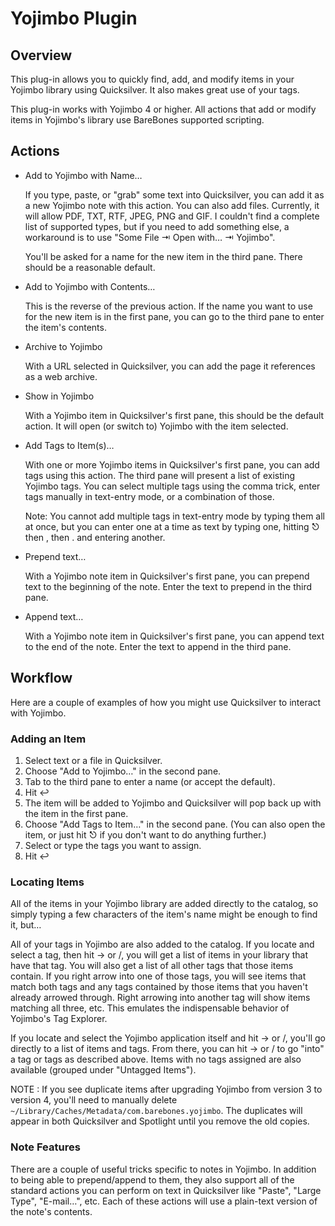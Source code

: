# Yojimbo Plugin #

## Overview ##

This plug-in allows you to quickly find, add, and modify items in your Yojimbo library using Quicksilver. It also makes great use of your tags.

This plug-in works with Yojimbo 4 or higher. All actions that add or modify items in Yojimbo's library use BareBones supported scripting.

## Actions ##

* Add to Yojimbo with Name…
  
  If you type, paste, or "grab" some text into Quicksilver, you can add it as a new Yojimbo note with this action. You can also add files. Currently, it will allow PDF, TXT, RTF, JPEG, PNG and GIF. I couldn't find a complete list of supported types, but if you need to add something else, a workaround is to use "Some File ⇥ Open with… ⇥ Yojimbo".
  
  You'll be asked for a name for the new item in the third pane. There should be a reasonable default.

* Add to Yojimbo with Contents…
  
  This is the reverse of the previous action. If the name you want to use for the new item is in the first pane, you can go to the third pane to enter the item's contents.

* Archive to Yojimbo
  
  With a URL selected in Quicksilver, you can add the page it references as a web archive.

* Show in Yojimbo
  
  With a Yojimbo item in Quicksilver's first pane, this should be the default action. It will open (or switch to) Yojimbo with the item selected.

* Add Tags to Item(s)…
  
  With one or more Yojimbo items in Quicksilver's first pane, you can add tags using this action. The third pane will present a list of existing Yojimbo tags. You can select multiple tags using the comma trick, enter tags manually in text-entry mode, or a combination of those.
  
  Note: You cannot add multiple tags in text-entry mode by typing them all at once, but you can enter one at a time as text by typing one, hitting ⎋ then , then . and entering another.

* Prepend text…
  
  With a Yojimbo note item in Quicksilver's first pane, you can prepend text to the beginning of the note. Enter the text to prepend in the third pane.

* Append text…
  
  With a Yojimbo note item in Quicksilver's first pane, you can append text to the end of the note. Enter the text to append in the third pane.

## Workflow ##

Here are a couple of examples of how you might use Quicksilver to interact with Yojimbo.

### Adding an Item ###

  1. Select text or a file in Quicksilver.
  2. Choose "Add to Yojimbo…" in the second pane.
  3. Tab to the third pane to enter a name (or accept the default).
  4. Hit ↩
  5. The item will be added to Yojimbo and Quicksilver will pop back up with the item in the first pane.
  6. Choose "Add Tags to Item…" in the second pane. (You can also open the item, or just hit ⎋ if you don't want to do anything further.)
  7. Select or type the tags you want to assign.
  8. Hit ↩

### Locating Items ###

All of the items in your Yojimbo library are added directly to the catalog, so simply typing a few characters of the item's name might be enough to find it, but…

All of your tags in Yojimbo are also added to the catalog. If you locate and select a tag, then hit → or /, you will get a list of items in your library that have that tag. You will also get a list of all other tags that those items contain. If you right arrow into one of those tags, you will see items that match both tags and any tags contained by those items that you haven't already arrowed through. Right arrowing into another tag will show items matching all three, etc. This emulates the indispensable behavior of Yojimbo's Tag Explorer.

If you locate and select the Yojimbo application itself and hit → or /, you'll go directly to a list of items and tags. From there, you can hit → or / to go "into" a tag or tags as described above. Items with no tags assigned are also available (grouped under "Untagged Items").

NOTE
  : If you see duplicate items after upgrading Yojimbo from version 3 to version 4, you'll need to manually delete `~/Library/Caches/Metadata/com.barebones.yojimbo`. The duplicates will appear in both Quicksilver and Spotlight until you remove the old copies.

### Note Features ###

There are a couple of useful tricks specific to notes in Yojimbo. In addition to being able to prepend/append to them, they also support all of the standard actions you can perform on text in Quicksilver like "Paste", "Large Type", "E-mail…", etc. Each of these actions will use a plain-text version of the note's contents.
